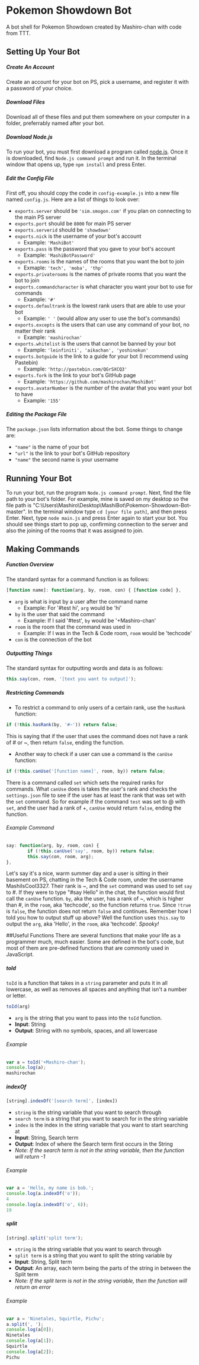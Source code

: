 # Pokemon Showdown Bot
A bot shell for Pokemon Showdown created by Mashiro-chan with code from TTT.

## Setting Up Your Bot

##### Create An Account
Create an account for your bot on PS, pick a username, and register it with a password of your choice.

##### Download Files
Download all of these files and put them somewhere on your computer in a folder, preferrably named after your bot.

##### Download Node.js
To run your bot, you must first download a program called [node.js](https://nodejs.org/download/).
Once it is downloaded, find ```Node.js command prompt``` and run it.
In the terminal window that opens up, type ```npm install``` and press Enter.

##### Edit the Config File
First off, you should copy the code in ```config-example.js``` into a new file named ```config.js```.
Here are a list of things to look over:
* ```exports.server``` should be ```'sim.smogon.com'``` if you plan on connecting to the main PS server
* ```exports.port``` should be ```8000``` for main PS server
* ```exports.serverid``` should be ```'showdown'```
* ```exports.nick``` is the username of your bot's account
  * Example: ```'MashiBot'```
* ```exports.pass``` is the password that you gave to your bot's account
  * Example: ```'MashiBotPassword'```
* ```exports.rooms``` is the names of the rooms that you want the bot to join
  * Exmaple: ```'tech', 'moba', 'thp'``` 
* ```exports.privaterooms``` is the names of private rooms that you want the bot to join
* ```exports.commandcharacter``` is what character you want your bot to use for commands
  * Example: ```'#'```
* ```exports.defaultrank``` is the lowest rank users that are able to use your bot
  * Example: ```' '``` (would allow any user to use the bot's commands)
* ```exports.excepts``` is the users that can use any command of your bot, no matter their rank
  * Example: ```'mashirochan'```
* ```exports.whitelist``` is the users that cannot be banned by your bot
  * Example: ```'leinfiniti', 'aikachan', 'yoshinokun'```
* ```exports.botguide``` is the link to a guide for your bot (I recommend using Pastebin)
  * Example: ```'http://pastebin.com/QGrSXCQ3'```
* ```exports.fork``` is the link to your bot's GitHub page
  * Example: ```'https://github.com/mashirochan/MashiBot'```
* ```exports.avatarNumber``` is the number of the avatar that you want your bot to have
  * Example: ```'155'```

##### Editing the Package File
The ```package.json``` lists information about the bot. Some things to change are:
  * ```"name"``` is the name of your bot
  * ```"url"``` is the link to your bot's GitHub repository
  * ```"name"``` the second name is your username

## Running Your Bot
To run your bot, run the program ```Node.js command prompt```. Next, find the file path to your bot's folder. For example, mine is saved on my desktop so the file path is "C:\Users\Mashiro\Desktop\MashiBot\Pokemon-Showdown-Bot-master".
In the terminal window type ```cd [your file path]```, and then press Enter.
Next, type ```node main.js``` and press Enter again to start your bot. You should see things start to pop up, confirming connection to the server and also the joining of the rooms that it was assigned to join.

## Making Commands

##### Function Overview
The standard syntax for a command function is as follows:
```javascript
[function name]: function(arg, by, room, con) { [function code] },
```
* ```arg``` is what is input by a user after the command name
  * Example: For '#test hi', ```arg``` would be 'hi'
* ```by``` is the user that said the command
  * Example: If I said '#test', ```by``` would be '+Mashiro-chan'
* ```room``` is the room that the command was used in
  * Example: If I was in the Tech & Code room, ```room``` would be 'techcode'
* ```con``` is the connection of the bot

##### Outputting Things
The standard syntax for outputting words and data is as follows:
```javascript
this.say(con, room, '[text you want to output]');
```

##### Restricting Commands
  * To restrict a command to only users of a certain rank, use the ```hasRank``` function:
```javascript
if (!this.hasRank(by, '#~')) return false;
```
This is saying that if the user that uses the command does not have a rank of # or ~, then return ```false```, ending the function.

  * Another way to check if a user can use a command is the ```canUse``` function:
```javascript
if (!this.canUse('[function name]', room, by)) return false;
```
There is a command called ```set``` which sets the required ranks for commands. What ```canUse``` does is takes the user's rank and checks the ```settings.json``` file to see if the user has at least the rank that was set with the ```set``` command. So for example if the command ```test``` was set to @ with ```set```, and the user had a rank of +, ```canUse``` would return ```false```, ending the function.

###### Example Command

```javascript
say: function(arg, by, room, con) {
		if (!this.canUse('say', room, by)) return false;
		this.say(con, room, arg);
},
```
Let's say it's a nice, warm summer day and a user is sitting in their basement on PS, chatting in the Tech & Code room, under the username MashiIsCool3327. Their rank is ~, and the ```set``` command was used to set ```say``` to #. If they were to type "#say Hello" in the chat, the function would first call the ```canUse``` function. ```by```, aka the user, has a rank of ~, which is higher than #, in the ```room```, aka 'techcode', so the function returns ```true```. Since ```!true``` is ```false```, the function does not return ```false``` and continues. Remember how I told you how to output stuff up above? Well the function uses ```this.say``` to output the ```arg```, aka 'Hello', in the ```room```, aka 'techcode'. *Spooky!*

##Useful Functions
There are several functions that make your life as a programmer much, much easier. Some are defined in the bot's code, but most of them are pre-defined functions that are commonly used in JavaScript.

##### toId
```toId``` is a function that takes in a ```string``` parameter and puts it in all lowercase, as well as removes all spaces and anything that isn't a number or letter.
```javascript
toId(arg)
```
  * ```arg``` is the string that you want to pass into the ```toId``` function.
  * **Input**: String
  * **Output**: String with no symbols, spaces, and all lowercase

###### Example
```javascript
var a = toId('+Mashiro-chan');
console.log(a);
mashirochan
```

##### indexOf
```javascript
[string].indexOf('[search term]', [index])
```
  * ```string``` is the string variable that you want to search through
  * ```search term``` is a string that you want to search for in the string variable
  * ```index``` is the index in the string variable that you want to start searching at
  * **Input**: String, Search term
  * **Output**: Index of where the Search term first occurs in the String
  * *Note: If the search term is not in the string variable, then the function will return -1*

###### Example
```javascript
var a = 'Hello, my name is bob.';
console.log(a.indexOf('o'));
4
console.log(a.indexOf('o', 6));
19
```

##### split
```javascript
[string].split('split term');
```
  * ```string``` is the string variable that you want to search through
  * ```split term``` is a string that you want to split the string variable by
  * **Input**: String, Split term
  * **Output**: An array, each term being the parts of the string in between the Split term
  * *Note: If the split term is not in the string variable, then the function will return an error*

###### Example
```javascript
var a = 'Ninetales, Squirtle, Pichu';
a.split(', ');
console.log(a[0]);
Ninetales
console.log(a[1]);
Squirtle
console.log(a[2]);
Pichu
```
